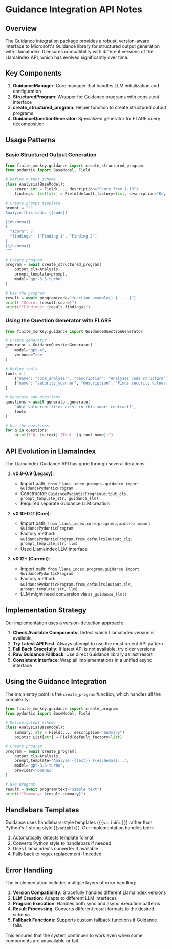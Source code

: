 # Guidance Integration API Notes

## Overview

The Guidance integration package provides a robust, version-aware interface to Microsoft's Guidance library for structured output generation with LlamaIndex. It ensures compatibility with different versions of the LlamaIndex API, which has evolved significantly over time.

## Key Components

1. **GuidanceManager**: Core manager that handles LLM initialization and configuration
2. **StructuredProgram**: Wrapper for Guidance programs with consistent interface
3. **create_structured_program**: Helper function to create structured output programs
4. **GuidanceQuestionGenerator**: Specialized generator for FLARE query decomposition

## Usage Patterns

### Basic Structured Output Generation

```python
from finite_monkey.guidance import create_structured_program
from pydantic import BaseModel, Field

# Define output schema
class Analysis(BaseModel):
    score: int = Field(..., description="Score from 1-10")
    findings: list[str] = Field(default_factory=list, description="Key findings")

# Create prompt template
prompt = """
Analyze this code: {{code}}

{{#schema}}
{
  "score": 7,
  "findings": ["Finding 1", "Finding 2"]
}
{{/schema}}
"""

# Create program
program = await create_structured_program(
    output_cls=Analysis,
    prompt_template=prompt,
    model="gpt-3.5-turbo"
)

# Use the program
result = await program(code="function example() { ... }")
print(f"Score: {result.score}")
print(f"Findings: {result.findings}")
```

### Using the Question Generator with FLARE

```python
from finite_monkey.guidance import GuidanceQuestionGenerator

# Create generator
generator = GuidanceQuestionGenerator(
    model="gpt-4",
    verbose=True
)

# Define tools
tools = [
    {"name": "code_analyzer", "description": "Analyzes code structure"},
    {"name": "security_scanner", "description": "Finds security vulnerabilities"}
]

# Generate sub-questions
questions = await generator.generate(
    "What vulnerabilities exist in this smart contract?",
    tools
)

# Use the questions
for q in questions:
    print(f"Q: {q.text} (Tool: {q.tool_name})")
```

## API Evolution in LlamaIndex

The LlamaIndex Guidance API has gone through several iterations:

1. **v0.8-0.9 (Legacy)**:
   - Import path: `from llama_index.prompts.guidance import GuidancePydanticProgram`
   - Constructor: `GuidancePydanticProgram(output_cls, prompt_template_str, guidance_llm)`
   - Required separate Guidance LLM creation

2. **v0.10-0.11 (Core)**:
   - Import path: `from llama_index.core.program.guidance import GuidancePydanticProgram`
   - Factory method: `GuidancePydanticProgram.from_defaults(output_cls, prompt_template_str, llm)`
   - Used LlamaIndex LLM interface

3. **v0.12+ (Current)**:
   - Import path: `from llama_index.program.guidance import GuidancePydanticProgram`
   - Factory method: `GuidancePydanticProgram.from_defaults(output_cls, prompt_template_str, llm)`
   - LLM might need conversion via `as_guidance_llm()`

## Implementation Strategy

Our implementation uses a version-detection approach:

1. **Check Available Components**: Detect which LlamaIndex version is available
2. **Try Latest API First**: Always attempt to use the most recent API pattern
3. **Fall Back Gracefully**: If latest API is not available, try older versions
4. **Raw Guidance Fallback**: Use direct Guidance library as last resort
5. **Consistent Interface**: Wrap all implementations in a unified async interface

## Using the Guidance Integration

The main entry point is the `create_program` function, which handles all the complexity:

```python
from finite_monkey.guidance import create_program
from pydantic import BaseModel, Field

# Define output schema
class Analysis(BaseModel):
    summary: str = Field(..., description="Summary")
    points: List[str] = Field(default_factory=list)

# Create program
program = await create_program(
    output_cls=Analysis,
    prompt_template="Analyze {{text}} {{#schema}}...",
    model="gpt-3.5-turbo",
    provider="openai"
)

# Use program
result = await program(text="Sample text")
print(f"Summary: {result.summary}")
```

## Handlebars Templates

Guidance uses handlebars-style templates (`{{variable}}`) rather than Python's f-string style (`{variable}`). Our implementation handles both:

1. Automatically detects template format
2. Converts Python style to handlebars if needed
3. Uses LlamaIndex's converter if available
4. Falls back to regex replacement if needed

## Error Handling

The implementation includes multiple layers of error handling:

1. **Version Compatibility**: Gracefully handles different LlamaIndex versions
2. **LLM Creation**: Adapts to different LLM interfaces
3. **Program Execution**: Handles both sync and async execution patterns
4. **Result Processing**: Converts different result formats to the desired schema
5. **Fallback Functions**: Supports custom fallback functions if Guidance fails

This ensures that the system continues to work even when some components are unavailable or fail.
